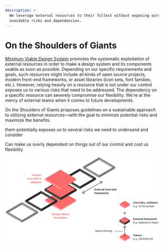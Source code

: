 ```yaml
---
description: >-
  We leverage external resources to their fullest without exposing ourselves to
  avoidable risks and dependencies.
---
```


# On the Shoulders of Giants

[Minimum Viable Design System](../principles/minimum-viable-design-system.md) promotes the systematic exploitation of external resources in order to make a design system and its components usable as soon as possible. Depending on our specific requirements and goals, such resources might include all kinds of open source projects, modern front-end frameworks, or asset libraries \(icon sets, font families, etc.\). However, relying heavily on a resource that is not under our control exposes us to various risks that need to be addressed. The dependency on a specific resource can severely compromise our flexibility. We're at the mercy of external teams when it comes to future developments.

On the Shoulders of Giants proposes guidelines on a sustainable approach to utilizing external resources—with the goal to minimize potential risks and maximize the benefits.  
  
them potentially exposes us to several risks we need to undersand and consider

Can make us overly dependent on things out of our control and cost us flexibility

![Fig. 1: Front-end architecture, product view](../../.gitbook/assets/fig_architecture_product.svg)

